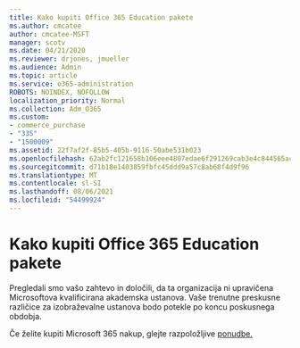 ```yaml
---
title: Kako kupiti Office 365 Education pakete
ms.author: cmcatee
author: cmcatee-MSFT
manager: scotv
ms.date: 04/21/2020
ms.reviewer: drjones, jmueller
ms.audience: Admin
ms.topic: article
ms.service: o365-administration
ROBOTS: NOINDEX, NOFOLLOW
localization_priority: Normal
ms.collection: Adm_O365
ms.custom:
- commerce_purchase
- "335"
- "1500009"
ms.assetid: 22f7af2f-85b5-405b-9116-50abe531b023
ms.openlocfilehash: 62ab2fc121658b106eee4807edae6f291269cab3e4c844565acc3dbce949b3c0
ms.sourcegitcommit: d71b18e1403859fbfc45ddd9a57c8ab68f4d9f96
ms.translationtype: MT
ms.contentlocale: sl-SI
ms.lasthandoff: 08/06/2021
ms.locfileid: "54499924"
---
```

# <a name="how-to-purchase-office-365-education-plans"></a>Kako kupiti Office 365 Education pakete

Pregledali smo vašo zahtevo in določili, da ta organizacija ni upravičena Microsoftova kvalificirana akademska ustanova. Vaše trenutne preskusne različice za izobraževalne ustanova bodo potekle po koncu poskusnega obdobja.
  
Če želite kupiti Microsoft 365 nakup, glejte razpoložljive [ponudbe.](https://go.microsoft.com/fwlink/p/?linkid=868433)  